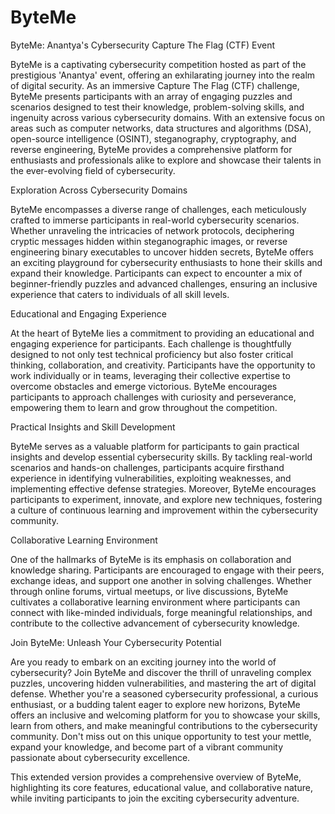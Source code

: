 # ByteMe

ByteMe: Anantya's Cybersecurity Capture The Flag (CTF) Event

ByteMe is a captivating cybersecurity competition hosted as part of the prestigious 'Anantya' event, offering an exhilarating journey into the realm of digital security. As an immersive Capture The Flag (CTF) challenge, ByteMe presents participants with an array of engaging puzzles and scenarios designed to test their knowledge, problem-solving skills, and ingenuity across various cybersecurity domains. With an extensive focus on areas such as computer networks, data structures and algorithms (DSA), open-source intelligence (OSINT), steganography, cryptography, and reverse engineering, ByteMe provides a comprehensive platform for enthusiasts and professionals alike to explore and showcase their talents in the ever-evolving field of cybersecurity.


Exploration Across Cybersecurity Domains

ByteMe encompasses a diverse range of challenges, each meticulously crafted to immerse participants in real-world cybersecurity scenarios. Whether unraveling the intricacies of network protocols, deciphering cryptic messages hidden within steganographic images, or reverse engineering binary executables to uncover hidden secrets, ByteMe offers an exciting playground for cybersecurity enthusiasts to hone their skills and expand their knowledge. Participants can expect to encounter a mix of beginner-friendly puzzles and advanced challenges, ensuring an inclusive experience that caters to individuals of all skill levels.


Educational and Engaging Experience

At the heart of ByteMe lies a commitment to providing an educational and engaging experience for participants. Each challenge is thoughtfully designed to not only test technical proficiency but also foster critical thinking, collaboration, and creativity. Participants have the opportunity to work individually or in teams, leveraging their collective expertise to overcome obstacles and emerge victorious. ByteMe encourages participants to approach challenges with curiosity and perseverance, empowering them to learn and grow throughout the competition.


Practical Insights and Skill Development

ByteMe serves as a valuable platform for participants to gain practical insights and develop essential cybersecurity skills. By tackling real-world scenarios and hands-on challenges, participants acquire firsthand experience in identifying vulnerabilities, exploiting weaknesses, and implementing effective defense strategies. Moreover, ByteMe encourages participants to experiment, innovate, and explore new techniques, fostering a culture of continuous learning and improvement within the cybersecurity community.


Collaborative Learning Environment

One of the hallmarks of ByteMe is its emphasis on collaboration and knowledge sharing. Participants are encouraged to engage with their peers, exchange ideas, and support one another in solving challenges. Whether through online forums, virtual meetups, or live discussions, ByteMe cultivates a collaborative learning environment where participants can connect with like-minded individuals, forge meaningful relationships, and contribute to the collective advancement of cybersecurity knowledge.


Join ByteMe: Unleash Your Cybersecurity Potential

Are you ready to embark on an exciting journey into the world of cybersecurity? Join ByteMe and discover the thrill of unraveling complex puzzles, uncovering hidden vulnerabilities, and mastering the art of digital defense. Whether you're a seasoned cybersecurity professional, a curious enthusiast, or a budding talent eager to explore new horizons, ByteMe offers an inclusive and welcoming platform for you to showcase your skills, learn from others, and make meaningful contributions to the cybersecurity community. Don't miss out on this unique opportunity to test your mettle, expand your knowledge, and become part of a vibrant community passionate about cybersecurity excellence.


This extended version provides a comprehensive overview of ByteMe, highlighting its core features, educational value, and collaborative nature, while inviting participants to join the exciting cybersecurity adventure.
